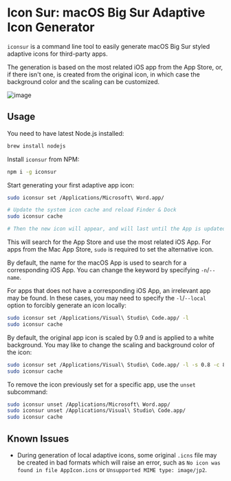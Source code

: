 # Icon Sur: macOS Big Sur Adaptive Icon Generator

`iconsur` is a command line tool to easily generate macOS Big Sur styled adaptive icons for third-party apps.

The generation is based on the most related iOS app from the App Store, or, if there isn't one, is created from the original icon, in which case the background color and the scaling can be customized.

![image](https://user-images.githubusercontent.com/5051300/85924963-3b889c00-b8c8-11ea-957a-bf10f5efa068.png)

## Usage

You need to have latest Node.js installed:

```sh
brew install nodejs
```

Install `iconsur` from NPM:

```sh
npm i -g iconsur
```

Start generating your first adaptive app icon:

```sh
sudo iconsur set /Applications/Microsoft\ Word.app/

# Update the system icon cache and reload Finder & Dock
sudo iconsur cache

# Then the new icon will appear, and will last until the App is updated next time.
```

This will search for the App Store and use the most related iOS App. For apps from the Mac App Store, `sudo` is required to set the alternative icon.

By default, the name for the macOS App is used to search for a corresponding iOS App. You can change the keyword by specifying `-n`/`--name`.

For apps that does not have a corresponding iOS App, an irrelevant app may be found. In these cases, you may need to specify the `-l`/`--local` option to forcibly generate an icon locally:

```sh
sudo iconsur set /Applications/Visual\ Studio\ Code.app/ -l
sudo iconsur cache
```

By default, the original app icon is scaled by 0.9 and is applied to a white background. You may like to change the scaling and background color of the icon:

```sh
sudo iconsur set /Applications/Visual\ Studio\ Code.app/ -l -s 0.8 -c 87cdf0
sudo iconsur cache
```

To remove the icon previously set for a specific app, use the `unset` subcommand:

```sh
sudo iconsur unset /Applications/Microsoft\ Word.app/
sudo iconsur unset /Applications/Visual\ Studio\ Code.app/
sudo iconsur cache
```

## Known Issues

- During generation of local adaptive icons, some original `.icns` file may be created in bad formats which will raise an error, such as `No icon was found in file AppIcon.icns` or `Unsupported MIME type: image/jp2`.
